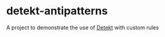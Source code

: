 # detekt-antipatterns

A project to demonstrate the use of [Detekt](https://detekt.github.io/detekt/) with custom rules
